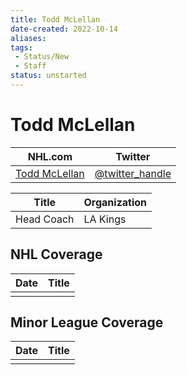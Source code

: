 ```yaml
---
title: Todd McLellan
date-created: 2022-10-14
aliases: 
tags:
 - Status/New
 - Staff
status: unstarted
---
```


# Todd McLellan

| NHL.com                                                        | Twitter                                 |
| -------------------------------------------------------------- | --------------------------------------- |
| [Todd McLellan](https://www.nhl.com/kings/team/coaching-staff) | [@twitter_handle](https://twitter.com/) |


| Title      | Organization |
| ---------- | ------------ |
| Head Coach | LA Kings     | 


## NHL  Coverage
| Date | Title |
| ---- | ----- |
|      |       |


## Minor League Coverage
| Date | Title |
| ---- | ----- |
|      |       |




